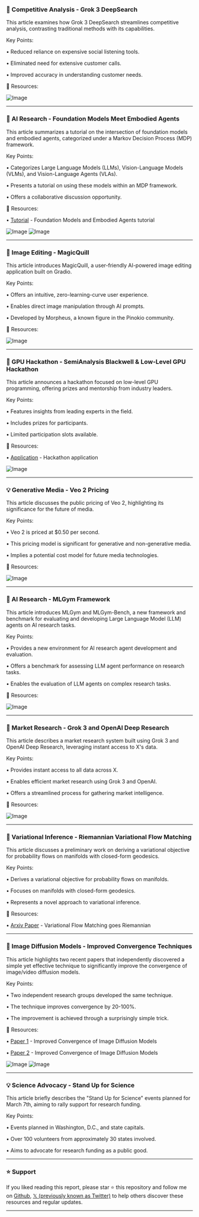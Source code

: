 ### 🤖 Competitive Analysis - Grok 3 DeepSearch

This article examines how Grok 3 DeepSearch streamlines competitive analysis, contrasting traditional methods with its capabilities.

Key Points:

• Reduced reliance on expensive social listening tools.

• Eliminated need for extensive customer calls.

• Improved accuracy in understanding customer needs.


🔗 Resources:

![Image](https://pbs.twimg.com/media/GkbqakzWoAAVGHt?format=png&name=small)


---

### 🚀 AI Research - Foundation Models Meet Embodied Agents

This article summarizes a tutorial on the intersection of foundation models and embodied agents, categorized under a Markov Decision Process (MDP) framework.

Key Points:

• Categorizes Large Language Models (LLMs), Vision-Language Models (VLMs), and Vision-Language Agents (VLAs).

• Presents a tutorial on using these models within an MDP framework.

• Offers a collaborative discussion opportunity.


🔗 Resources:

• [Tutorial](https://foundation-models-meet-embodied-agents.github.io) -  Foundation Models and Embodied Agents tutorial

![Image](https://pbs.twimg.com/media/Gka5NibX0AAq8oE?format=jpg&name=small)
![Image](https://pbs.twimg.com/media/Gka2WT6aoAANVzy?format=jpg&name=240x240)


---

### 🚀 Image Editing - MagicQuill

This article introduces MagicQuill, a user-friendly AI-powered image editing application built on Gradio.

Key Points:

• Offers an intuitive, zero-learning-curve user experience.

• Enables direct image manipulation through AI prompts.

• Developed by Morpheus, a known figure in the Pinokio community.


🔗 Resources:

![Image](https://pbs.twimg.com/ext_tw_video_thumb/1893367901240938496/pu/img/_tMSRB3FqlzNG-o2.jpg)


---

### 🚀 GPU Hackathon - SemiAnalysis Blackwell & Low-Level GPU Hackathon

This article announces a hackathon focused on low-level GPU programming, offering prizes and mentorship from industry leaders.

Key Points:

• Features insights from leading experts in the field.

• Includes prizes for participants.

• Limited participation slots available.


🔗 Resources:

• [Application](https://semianalysis.com/hackathon-2025/) -  Hackathon application


![Image](https://pbs.twimg.com/media/GkVhMDYXcAAyukK?format=jpg&name=small)


---

### 💡 Generative Media - Veo 2 Pricing

This article discusses the public pricing of Veo 2, highlighting its significance for the future of media.

Key Points:

• Veo 2 is priced at $0.50 per second.

• This pricing model is significant for generative and non-generative media.

•  Implies a potential cost model for future media technologies.


🔗 Resources:

![Image](https://pbs.twimg.com/media/Gkacb35WsAAUK6k?format=jpg&name=small)


---

### 🤖 AI Research - MLGym Framework

This article introduces MLGym and MLGym-Bench, a new framework and benchmark for evaluating and developing Large Language Model (LLM) agents on AI research tasks.

Key Points:

• Provides a new environment for AI research agent development and evaluation.

• Offers a benchmark for assessing LLM agent performance on research tasks.

• Enables the evaluation of LLM agents on complex research tasks.


🔗 Resources:

![Image](https://pbs.twimg.com/ext_tw_video_thumb/1892894979342712832/pu/img/KCbQalA8gUlOktbt.jpg)


---

### 🤖 Market Research - Grok 3 and OpenAI Deep Research

This article describes a market research system built using Grok 3 and OpenAI Deep Research, leveraging instant access to X's data.

Key Points:

• Provides instant access to all data across X.

• Enables efficient market research using Grok 3 and OpenAI.

• Offers a streamlined process for gathering market intelligence.


🔗 Resources:

![Image](https://pbs.twimg.com/media/GkUoo35WMAA34Hv?format=jpg&name=small)


---

### 🤖 Variational Inference - Riemannian Variational Flow Matching

This article discusses a preliminary work on deriving a variational objective for probability flows on manifolds with closed-form geodesics.

Key Points:

• Derives a variational objective for probability flows on manifolds.

• Focuses on manifolds with closed-form geodesics.

• Represents a novel approach to variational inference.


🔗 Resources:

• [Arxiv Paper](http://arxiv.org/abs/2502.12981) -  Variational Flow Matching goes Riemannian


---

### 🤖 Image Diffusion Models - Improved Convergence Techniques

This article highlights two recent papers that independently discovered a simple yet effective technique to significantly improve the convergence of image/video diffusion models.

Key Points:

• Two independent research groups developed the same technique.

• The technique improves convergence by 20-100%.

•  The improvement is achieved through a surprisingly simple trick.


🔗 Resources:

• [Paper 1](https://arxiv.org/abs/2502.14831) - Improved Convergence of Image Diffusion Models

• [Paper 2](https://arxiv.org/abs/2502.09509) - Improved Convergence of Image Diffusion Models


![Image](https://pbs.twimg.com/media/GkVPw--W8AA-OCx?format=jpg&name=small)
![Image](https://pbs.twimg.com/media/GkVPzJbW0AAldr8?format=jpg&name=small)


---

### 💡 Science Advocacy - Stand Up for Science

This article briefly describes the "Stand Up for Science" events planned for March 7th, aiming to rally support for research funding.

Key Points:

• Events planned in Washington, D.C., and state capitals.

• Over 100 volunteers from approximately 30 states involved.

• Aims to advocate for research funding as a public good.


---

### ⭐️ Support

If you liked reading this report, please star ⭐️ this repository and follow me on [Github](https://github.com/Drix10), [𝕏 (previously known as Twitter)](https://x.com/DRIX_10_) to help others discover these resources and regular updates.

---